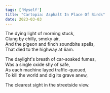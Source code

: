 ```yaml
---  
tags: ['Myself']  
title: "Cartopia: Asphalt In Place Of Birds"  
date: 2023-03-03  
---
```


The dying light of morning stuck,  
Clung by chilly, smoky air,  
And the pigeon and finch soundbite spells,  
That died to the highway at 6am.

The daylight's breath of car-soaked fumes,  
Was a single oxide shy of safe,  
As each machine layed traffic-queued,  
To kill the world and dig its grave anew,

The clearest sight in the streetside view.
